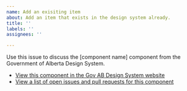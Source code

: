 ```yaml
---
name: Add an exisiting item
about: Add an item that exists in the design system already.
title: ''
labels: ''
assignees: ''

---
```


Use this issue to discuss the [component name] component from the Government of Alberta Design System.

- [View this component in the Gov AB Design System website](https://design.alberta.ca/components/button#tab-0)
- [View a list of open issues and pull requests for this component]()
